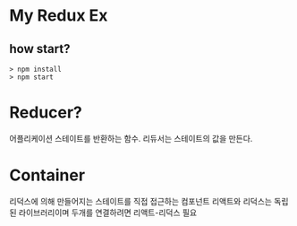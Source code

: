 # My Redux Ex

## how start?
```
> npm install
> npm start
```
# Reducer?
어플리케이션 스테이트를 반환하는 함수.
리듀서는 스테이트의 값을 만든다.

# Container
리덕스에 의해 만들어지는 스테이트를 직접 접근하는 컴포넌트
리액트와 리덕스는 독립된 라이브러리이며 두개를 연결하려면 리액트-리덕스 필요
